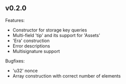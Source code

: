 ## v0.2.0

Features:

- Constructor for storage key queries
- Multi-field 'tip' and its support for 'Assets'
- 'Era' construction
- Error descriptions
- Multisignature support

Bugfixes:

- 'u32' nonce
- Array construction with correct number of elements

